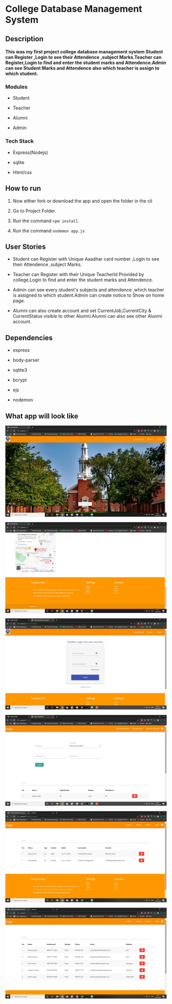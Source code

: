 # College Database Management System

## Description

#### This was my first project college database management system Student can Register ,Login to see their Attendence ,subject Marks.Teacher can Register,Login to find and enter the student marks and Attendence.Admin can see Student Marks and Attendence also which teacher is assign to which student.

### Modules

- Student

- Teacher

- Alumni

- Admin

### Tech Stack

- Express(Nodejs)

- sqlite

- Html/css


## How to run

1. Now either fork or download the app and open the folder in the cli

2. Go to Project Folder.

3. Run the command `npm install`.

4. Run the command `nodemon app.js`

## User Stories

- Student can Register with Unique Aaadhar card number ,Login to see their Attendence ,subject Marks.

- Teacher can Register with their Unique TeacherId Provided by college,Login to find and enter the student marks and Attendence.

- Admin can see every student's subjects and attendence ,which teacher is assigned to which student.Admin can create notice to Show on home page.

- Alumni can also create account and set CurrentJob,CurrentCity & CurrentStatus visible to other Alumni.Alumni can also see other Alumni account.

## Dependencies

- express

- body-parser

- sqlite3

- bcrypt

- ejs

- nodemon

## What app will look like


![Screenshot_1](https://github.com/Flux99/College-Database-Management/blob/master/Screenshots/Screenshot_1.jpeg?raw=true)

![Screenshot_1](https://github.com/Flux99/College-Database-Management/blob/master/Screenshots/Screenshot_2.jpeg?raw=true)

![Screenshot_1](https://github.com/Flux99/College-Database-Management/blob/master/Screenshots/Screenshot_3.jpeg?raw=true)

![Screenshot_1](https://github.com/Flux99/College-Database-Management/blob/master/Screenshots/Screenshot_4.jpeg?raw=true)

![Screenshot_1](https://github.com/Flux99/College-Database-Management/blob/master/Screenshots/Screenshot_5.jpeg?raw=true)

![Screenshot_1](https://github.com/Flux99/College-Database-Management/blob/master/Screenshots/Screenshot_6.jpeg?raw=true)
